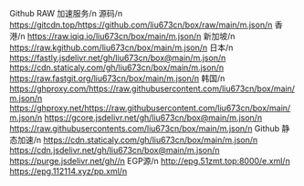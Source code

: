 Github RAW 加速服务/n
源码/n
https://gitcdn.top/https://github.com/liu673cn/box/raw/main/m.json/n
香港/n 
https://raw.iqiq.io/liu673cn/box/main/m.json/n
新加坡/n 
https://raw.kgithub.com/liu673cn/box/main/m.json/n
日本/n
https://fastly.jsdelivr.net/gh/liu673cn/box@main/m.json/n
https://cdn.staticaly.com/gh/liu673cn/box/main/m.json/n
https://raw.fastgit.org/liu673cn/box/main/m.json/n
韩国/n
https://ghproxy.com/https://raw.githubusercontent.com/liu673cn/box/main/m.json/n
https://ghproxy.net/https://raw.githubusercontent.com/liu673cn/box/main/m.json/n
https://gcore.jsdelivr.net/gh/liu673cn/box@main/m.json/n
https://raw.githubusercontents.com/liu673cn/box/main/m.json/n
Github 静态加速/n
https://cdn.staticaly.com/gh/liu673cn/box/main/m.json/n
https://cdn.jsdelivr.net/gh/liu673cn/box@main/m.json/n
https://purge.jsdelivr.net/gh//n
EGP源/n
http://epg.51zmt.top:8000/e.xml/n
https://epg.112114.xyz/pp.xml/n

